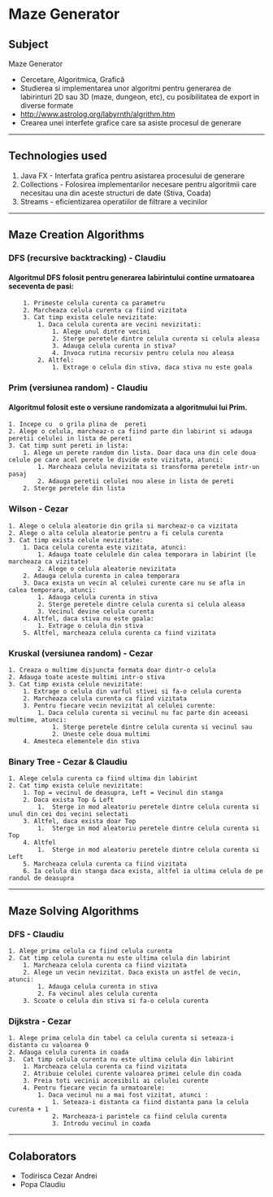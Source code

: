 # Maze Generator


## Subject
Maze Generator
- Cercetare, Algoritmica, Grafică
- Studierea si implementarea unor algoritmi pentru generarea de labirinturi 2D sau 3D (maze, dungeon, etc), cu posibilitatea de export in diverse formate
- http://www.astrolog.org/labyrnth/algrithm.htm
- Crearea unei interfete grafice care sa asiste procesul de generare

---
## Technologies used
1.  Java FX - Interfata grafica pentru asistarea procesului de generare
2.  Collections - Folosirea implementarilor necesare pentru algoritmii care necesitau una din aceste structuri de date (Stiva, Coada)
3.  Streams - eficientizarea operatiilor de filtrare a vecinilor
---
## Maze Creation Algorithms

### DFS (recursive backtracking) - Claudiu
  #### Algoritmul DFS folosit pentru generarea labirintului contine urmatoarea seceventa de pasi:
        1. Primeste celula curenta ca parametru
        2. Marcheaza celula curenta ca fiind vizitata
        3. Cat timp exista celule nevizitate:
            1. Daca celula curenta are vecini nevizitati:
                1. Alege unul dintre vecini
                2. Sterge peretele dintre celula curenta si celula aleasa
                3. Adauga celula curenta in stiva?
                4. Invoca rutina recursiv pentru celula nou aleasa
            2. Altfel:
                1. Extrage o celula din stiva, daca stiva nu este goala

### Prim (versiunea random) - Claudiu
 #### Algoritmul  folosit este o versiune randomizata a algoritmului lui Prim.
    1. Incepe cu  o grila plina de  pereti
    2. Alege o celula, marcheaz-o ca fiind parte din labirint si adauga peretii celulei in lista de pereti
    3. Cat timp sunt pereti in lista:
        1. Alege un perete random din lista. Doar daca una din cele doua celule pe care acel perete le divide este vizitata, atunci:
            1. Marcheaza celula nevizitata si transforma peretele intr-un pasaj
            2. Adauga peretii celulei nou alese in lista de pereti
        2. Sterge peretele din lista


### Wilson - Cezar
    1. Alege o celula aleatorie din grila si marcheaz-o ca vizitata
    2. Alege o alta celula aleatorie pentru a fi celula curenta
    3. Cat timp exista celule nevizitate:
        1. Daca celula curenta este vizitata, atunci:
            1. Adauga toate celulele din calea temporara in labirint (le marcheaza ca vizitate)
            2. Alege o celula aleatorie nevizitata
        2. Adauga celula curenta in calea temporara
        3. Daca exista un vecin al celulei curente care nu se afla in calea temporara, atunci:
            1. Adauga celula curenta in stiva
            2. Sterge peretele dintre celula curenta si celula aleasa
            3. Vecinul devine celula curenta
        4. Altfel, daca stiva nu este goala:
            1. Extrage o celula din stiva
        5. Altfel, marcheaza celula curenta ca fiind vizitata   

### Kruskal (versiunea random) - Cezar
    1. Creaza o multime disjuncta formata doar dintr-o celula
    2. Adauga toate aceste multimi intr-o stiva
    3. Cat timp exista celule nevizitate:
        1. Extrage o celula din varful stivei si fa-o celula curenta
        2. Marcheaza celula curenta ca fiind vizitata
        3. Pentru fiecare vecin nevizitat al celulei curente: 
            1. Daca celula curenta si vecinul nu fac parte din aceeasi multime, atunci:
                1. Sterge peretele dintre celula curenta si vecinul sau
                2. Uneste cele doua multimi
        4. Amesteca elementele din stiva

### Binary Tree - Cezar & Claudiu
    1. Alege celula curenta ca fiind ultima din labirint
    2. Cat timp exista celule nevizitate:
        1. Top = vecinul de deasupra, Left = Vecinul din stanga
        2. Daca exista Top & Left
            1.  Sterge in mod aleatoriu peretele dintre celula curenta si  unul din cei doi vecini selectati
        3. Altfel, daca exista doar Top
            1.  Sterge in mod aleatoriu peretele dintre celula curenta si Top
        4. Altfel
            1.  Sterge in mod aleatoriu peretele dintre celula curenta si Left
        5. Marcheaza celula curenta ca fiind vizitata
        6. Ia celula din stanga daca exista, altfel ia ultima celula de pe randul de deasupra
---
## Maze Solving Algorithms

### DFS - Claudiu
    1. Alege prima celula ca fiind celula curenta
    2. Cat timp celula curenta nu este ultima celula din labirint
        1. Marcheaza celula curenta ca fiind vizitata
        2. Alege un vecin nevizitat. Daca exista un astfel de vecin, atunci:
            1. Adauga celula curenta in stiva
            2. Fa vecinul ales celula curenta
        3. Scoate o celula din stiva si fa-o celula curenta

### Dijkstra - Cezar
    1. Alege prima celula din tabel ca celula curenta si seteaza-i distanta cu valoarea 0
    2. Adauga celula curenta in coada
    3.  Cat timp celula curenta nu este ultima celula din labirint
        1. Marcheaza celula curenta ca fiind vizitata
        2. Atribuie celulei curente valoarea primei celule din coada
        3. Preia toti vecinii accesibili ai celulei curente
        4. Pentru fiecare vecin fa urmatoarele:
            1. Daca vecinul nu a mai fost vizitat, atunci :
                1. Seteaza-i distanta ca fiind distanta pana la celula curenta + 1
                2. Marcheaza-i parintele ca fiind celula curenta
                3. Introdu vecinul in coada
---
## Colaborators
- Todirisca Cezar Andrei
- Popa Claudiu


